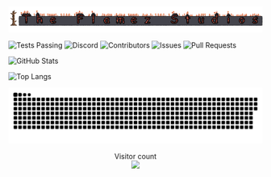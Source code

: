 <p align="center"> 
<a href=#><img src="Favorites/Images/TFSLogo.png"></a>
</p>

![Tests Passing](https://github.com/anuraghazra/github-readme-stats/workflows/Test/badge.svg?color=33ff6f)
![Discord](https://img.shields.io/discord/103110554649894912.svg?color=ff1100)
![Contributors](https://img.shields.io/github/contributors/Acronix98/Acronix98?color=0018ef)
![Issues](https://img.shields.io/github/issues/Acronix98/Acronix98?color=ff6900)
![Pull Requests](https://img.shields.io/github/issues-pr/Acronix98/Acronix98?color=ffba33)

![GitHub Stats](https://github-readme-stats.vercel.app/api?username=Acronix98&custom_title=Acronix98&show_icons=true&card_width=805&title_color=ff1100&text_color=0018ef&border_color=ff6900&icon_color=ff6900&bg_color=000000)
    
![Top Langs](https://github-readme-stats.vercel.app/api/top-langs/?username=Acronix98&langs_count=10&layout=compact&card_width=755&title_color=ff1100&text_color=0018ef&border_color=ff6900&bg_color=000000)

<p align="center"> 
<a href=#><img src="Favorites/Text/contributions.svg"></a>
</p>

<p align="center"> 
  Visitor count<br>
  <img src="https://profile-counter.glitch.me/Acronix98/count.svg" />
</p>
